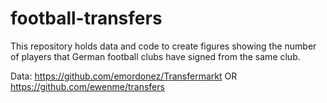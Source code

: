 # football-transfers

This repository holds data and code to create figures showing the number of players that German football clubs have signed from the same club. 

Data: https://github.com/emordonez/Transfermarkt OR https://github.com/ewenme/transfers 
